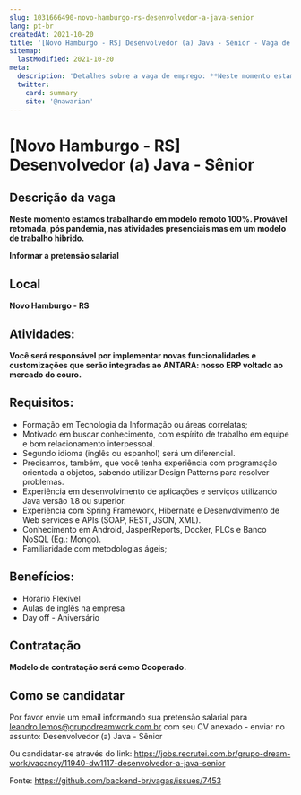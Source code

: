```yaml
---
slug: 1031666490-novo-hamburgo-rs-desenvolvedor-a-java-senior
lang: pt-br
createdAt: 2021-10-20
title: '[Novo Hamburgo - RS] Desenvolvedor (a) Java - Sênior - Vaga de Emprego'
sitemap:
  lastModified: 2021-10-20
meta:
  description: 'Detalhes sobre a vaga de emprego: **Neste momento estamos trabalhando em modelo remoto 100%. Provável retomada, pós pandemia, nas atividades presenciais mas em um modelo de trabalho hibrido.** **Informar a pretensão salarial**'
  twitter:
    card: summary
    site: '@nawarian'
---
```


# [Novo Hamburgo - RS] Desenvolvedor (a) Java - Sênior

## Descrição da vaga
**Neste momento estamos trabalhando em modelo remoto 100%. Provável retomada, pós pandemia, nas atividades presenciais mas em um modelo de trabalho hibrido.**

**Informar a pretensão salarial**

## Local
**Novo Hamburgo - RS**

## Atividades:

**Você será responsável por implementar novas funcionalidades e customizações que serão integradas ao ANTARA: nosso ERP voltado ao mercado do couro.**

## Requisitos:

- Formação em Tecnologia da Informação ou áreas correlatas;
- Motivado em buscar conhecimento, com espírito de trabalho em equipe e bom relacionamento interpessoal.
- Segundo idioma (inglês ou espanhol) será um diferencial.
- Precisamos, também, que você tenha experiência com programação orientada a objetos, sabendo utilizar Design Patterns para resolver problemas. 
- Experiência em desenvolvimento de aplicações e serviços utilizando Java versão 1.8 ou superior.
- Experiência com Spring Framework, Hibernate e Desenvolvimento de Web services e APIs (SOAP, REST, JSON, XML).
- Conhecimento em Android, JasperReports, Docker, PLCs e Banco NoSQL (Eg.: Mongo).
- Familiaridade com metodologias ágeis;

## Benefícios:

- Horário Flexível
- Aulas de inglês na empresa
- Day off - Aniversário

## Contratação
**Modelo de contratação será como Cooperado.**

## Como se candidatar
Por favor envie um email informando sua pretensão salarial para leandro.lemos@grupodreamwork.com.br com seu CV anexado - enviar no assunto: Desenvolvedor (a) Java - Sênior

Ou candidatar-se através do link: https://jobs.recrutei.com.br/grupo-dream-work/vacancy/11940-dw1117-desenvolvedor-a-java-senior

Fonte: https://github.com/backend-br/vagas/issues/7453